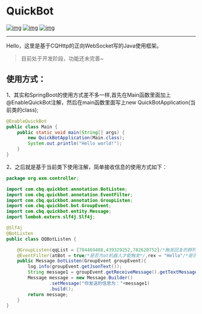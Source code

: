 # QuickBot

[![img](https://camo.githubusercontent.com/76fdee18b974fc86f26e83b003f840012166ecf8bf835b0ca4211abaf6979340/68747470733a2f2f696d672e736869656c64732e696f2f62616467652f4a61766131372d70617373696e672d722e737667)](https://camo.githubusercontent.com/76fdee18b974fc86f26e83b003f840012166ecf8bf835b0ca4211abaf6979340/68747470733a2f2f696d672e736869656c64732e696f2f62616467652f4a61766131372d70617373696e672d722e737667) [![img](https://camo.githubusercontent.com/f81eec727df88e89897980ae2f9640bbb59b9d4d035cf740db885f782c7e8083/68747470733a2f2f696d672e736869656c64732e696f2f62616467652f6c6963656e73652d417061636865322e302d626c75652e737667)](https://camo.githubusercontent.com/f81eec727df88e89897980ae2f9640bbb59b9d4d035cf740db885f782c7e8083/68747470733a2f2f696d672e736869656c64732e696f2f62616467652f6c6963656e73652d417061636865322e302d626c75652e737667) [![img](https://camo.githubusercontent.com/2d19c3e0ed08f8d58d8c641ad04ddfeeee7c3078a046378ab2aea7aae65a6fe2/68747470733a2f2f696d672e736869656c64732e696f2f62616467652f4d6176656e332e382e312d6275696c64696e672d722e737667)](https://camo.githubusercontent.com/2d19c3e0ed08f8d58d8c641ad04ddfeeee7c3078a046378ab2aea7aae65a6fe2/68747470733a2f2f696d672e736869656c64732e696f2f62616467652f4d6176656e332e382e312d6275696c64696e672d722e737667)

---

Hello，这里是基于CQHttp的正向WebSocket写的Java使用框架。

>  目前处于开发阶段，功能还未完善~

## 使用方式：

1、其实和SpringBoot的使用方式差不多一样,首先在Main函数里面加上@EnableQuickBot注解，然后在main函数里面写上new QuickBotApplication(当前类的class);

```java
@EnableQuickBot
public class Main {
    public static void main(String[] args) {
        new QuickBotApplication(Main.class);
        System.out.println("Hello world!");
    }
}
```

2、之后就是基于当前类下使用注解，简单接收信息的使用方式如下：

```java
package org.exm.controller;

import com.cbq.quickbot.annotation.BotListen;
import com.cbq.quickbot.annotation.EventFilter;
import com.cbq.quickbot.annotation.GroupListen;
import com.cbq.quickbot.bot.GroupEvent;
import com.cbq.quickbot.entity.Message;
import lombok.extern.slf4j.Slf4j;

@Slf4j
@BotListen
public class QQBotListen {

    @GroupListen(qqList = {784469488,439329252,782620752}/*触发回复的群列表*/)
    @EventFilter(atBot = true/*是否为at机器人才能触发*/,rex = "Hello"/*是否正则匹配，默认不写就是不触发正则匹配*/)
    public Message botListen(GroupEvent groupEvent){
        log.info(groupEvent.getJsonText());
        String message1 = groupEvent.getReceiveMessage().getTextMessage();
        Message message = new Message.Builder()
                .setMessage("你发送的信息为："+message1)
                .build();
        return message;
    }
}

```

